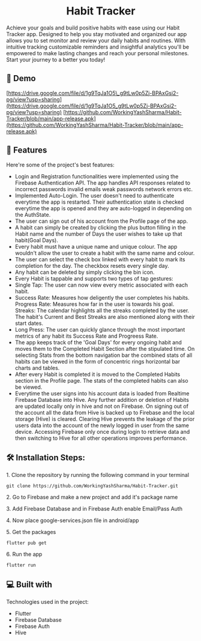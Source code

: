 <h1 align="center" id="title">Habit Tracker</h1>

<p id="description">Achieve your goals and build positive habits with ease using our Habit Tracker app. Designed to help you stay motivated and organized our app allows you to set monitor and review your daily habits and routines. With intuitive tracking customizable reminders and insightful analytics you'll be empowered to make lasting changes and reach your personal milestones. Start your journey to a better you today!</p>

<h2>🚀 Demo</h2>

[https://drive.google.com/file/d/1g9TqJa1O5\_g9tLw0p5Zj-BPAxGsi2-pg/view?usp=sharing](https://drive.google.com/file/d/1g9TqJa1O5_g9tLw0p5Zj-BPAxGsi2-pg/view?usp=sharing)
[https://github.com/WorkingYashSharma/Habit-Tracker/blob/main/app-release.apk](https://github.com/WorkingYashSharma/Habit-Tracker/blob/main/app-release.apk)


  
  
<h2>🧐 Features</h2>

Here're some of the project's best features:

*   Login and Registration functionalities were implemented using the Firebase Authentication API. The app handles API responses related to incorrect passwords invalid emails weak passwords network errors etc.
*   Implemented Auto-Login. The user doesn't need to authenticate everytime the app is restarted. Their authentication state is checked everytime the app is opened and they are auto-logged in depending on the AuthState.
*   The user can sign out of his account from the Profile page of the app.
*   A habit can simply be created by clicking the plus button filling in the Habit name and the number of Days the user wishes to take up that habit(Goal Days).
*   Every habit must have a unique name and unique colour. The app wouldn't allow the user to create a habit with the same name and colour.
*   The user can select the check box linked with every habit to mark its completion for the day. The checkbox resets every single day.
*   Any habit can be deleted by simply clicking the bin icon.
*   Every Habit is tappable and supports two types of tap gestures:
*   Single Tap: The user can now view every metric associated with each habit.
*   Success Rate: Measures how deligently the user completes his habits. Progress Rate: Measures how far in the user is towards his goal. Streaks: The calendar highlights all the streaks completed by the user. The habit's Current and Best Streaks are also mentioned along with their start dates.
*   Long Press: The user can quickly glance through the most important metrics of any habit its Success Rate and Progreess Rate.
*   The app keeps track of the 'Goal Days' for every ongoing habit and moves them to the Completed Habit Section after the stipulated time. On selecting Stats from the bottom navigation bar the combined stats of all habits can be viewed in the form of concentric rings horizontal bar charts and tables.
*   After every Habit is completed it is moved to the Completed Habits section in the Profile page. The stats of the completed habits can also be viewed.
*   Everytime the user signs into his account data is loaded from Realtime Firebase Database into Hive. Any further addition or deletion of Habits are updated locally only in hive and not on Firebase. On signing out of the account all the data from Hive is backed up to Firebase and the local storage (Hive) is cleared. Clearing Hive prevents the leakage of the prior users data into the account of the newly logged in user from the same device. Accessing Firebase only once during login to retrieve data and then switching to Hive for all other operations improves performance.

<h2>🛠️ Installation Steps:</h2>

<p>1. Clone the repository by running the following command in your terminal</p>

```
git clone https://github.com/WorkingYashSharma/Habit-Tracker.git
```

<p>2. Go to Firebase and make a new project and add it's package name</p>

<p>3. Add Firebase Database and in Firebase Auth enable Email/Pass Auth</p>

<p>4. Now place google-services.json file in android/app</p>

<p>5. Get the packages</p>

```
flutter pub get
```

<p>6. Run the app</p>

```
flutter run
```

  
  
<h2>💻 Built with</h2>

Technologies used in the project:

*   Flutter
*   Firebase Database
*   Firebase Auth
*   Hive
